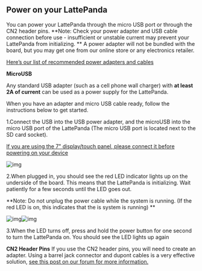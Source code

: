 ## Power on your LattePanda

You can power your LattePanda through the micro USB port or through the CN2 header pins.
**Note: Check your power adapter and USB cable connection before use - insufficient or unstable current may prevent your LattePanda from initializing. **
A power adapter will not be bundled with the board, but you may get one from our online store or any electronics retailer.

[Here’s our list of recommended power adapters and cables](http://docs.lattepanda.com/content/troubleshooting/Troubleshooting/#recommend-adapter) 

**MicroUSB**

Any standard USB adapter (such as a cell phone wall charger) with **at least 2A of current** can be used as a power supply for the LattePanda. 

When you have an adapter and micro USB cable ready, follow the instructions below to get started. 

1.Connect the USB into the USB power adapter, and the microUSB into the micro USB port of the LattePanda (The micro USB port is located next to the SD card socket).

[If you are using the 7" display/touch panel, please connect it before powering on your device](http://www.lattepanda.com/docs/#Connect_With_7“_Display_And_Touch_Panel_Overlay)

![img](http://www.lattepanda.com/wp-content/uploads/2016/05/plug-USB.jpg) 

2.When plugged in, you should see the red LED indicator lights up on the underside of the board. This means that the LattePanda is initializing. Wait patiently for a few seconds until the LED goes out.

**Note: Do not unplug the power cable while the system is running. (If the red LED is on, this indicates that the is system is running) **

![img](http://www.lattepanda.com/wp-content/uploads/2016/05/6W4A0109.jpg)![img](http://www.lattepanda.com/wp-content/uploads/2016/05/6W4A0106.jpg)

3.When the LED turns off, press and hold the power button for one second to turn the LattePanda on. You should see the LED lights up again 

**CN2 Header Pins**
If you use the CN2 header pins, you will need to create an adapter. Using a barrel jack connector and dupont cables is a very effective solution, [see this post on our forum for more information.](http://www.lattepanda.com/forum/viewtopic.php?f=10&t=797) 